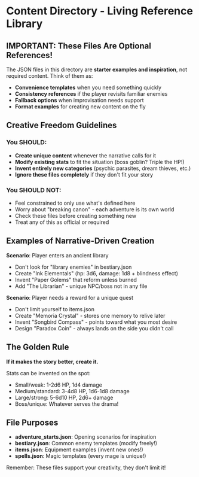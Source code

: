 # Content Directory - Living Reference Library

## IMPORTANT: These Files Are Optional References!

The JSON files in this directory are **starter examples and inspiration**, not required content. Think of them as:

- **Convenience templates** when you need something quickly
- **Consistency references** if the player revisits familiar enemies
- **Fallback options** when improvisation needs support
- **Format examples** for creating new content on the fly

## Creative Freedom Guidelines

### You SHOULD:
- **Create unique content** whenever the narrative calls for it
- **Modify existing stats** to fit the situation (boss goblin? Triple the HP!)
- **Invent entirely new categories** (psychic parasites, dream thieves, etc.)
- **Ignore these files completely** if they don't fit your story

### You SHOULD NOT:
- Feel constrained to only use what's defined here
- Worry about "breaking canon" - each adventure is its own world
- Check these files before creating something new
- Treat any of this as official or required

## Examples of Narrative-Driven Creation

**Scenario**: Player enters an ancient library
- Don't look for "library enemies" in bestiary.json
- Create "Ink Elementals" (hp: 3d6, damage: 1d8 + blindness effect)
- Invent "Paper Golems" that reform unless burned
- Add "The Librarian" - unique NPC/boss not in any file

**Scenario**: Player needs a reward for a unique quest
- Don't limit yourself to items.json
- Create "Memoria Crystal" - stores one memory to relive later
- Invent "Songbird Compass" - points toward what you most desire
- Design "Paradox Coin" - always lands on the side you didn't call

## The Golden Rule

**If it makes the story better, create it.**

Stats can be invented on the spot:
- Small/weak: 1-2d6 HP, 1d4 damage
- Medium/standard: 3-4d8 HP, 1d6-1d8 damage  
- Large/strong: 5-6d10 HP, 2d6+ damage
- Boss/unique: Whatever serves the drama!

## File Purposes

- **adventure_starts.json**: Opening scenarios for inspiration
- **bestiary.json**: Common enemy templates (modify freely!)
- **items.json**: Equipment examples (invent new ones!)
- **spells.json**: Magic templates (every mage is unique!)

Remember: These files support your creativity, they don't limit it!